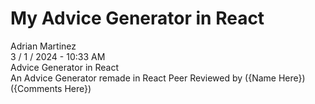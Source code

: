 # My Advice Generator in React

Adrian Martinez<br>
3 / 1 / 2024 - 10:33 AM<br>
Advice Generator in React<br>
An Advice Generator remade in React
Peer Reviewed by ({Name Here})<br>
({Comments Here})